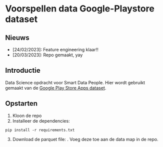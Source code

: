 # Voorspellen data Google-Playstore dataset

## Nieuws
- [24/02/2023]: Feature engineering klaar!!
- [20/03/2023]: Repo gemaakt, yay

## Introductie
Data Science opdracht voor Smart Data People. Hier wordt gebruikt gemaakt van de [Google Play Store Apps dataset](https://www.kaggle.com/datasets/gauthamp10/google-playstore-apps/code).

## Opstarten
1. Kloon de repo
2. Installeer de dependencies:
```
pip install -r requirements.txt
```
3. Download de parquet file: . Voeg deze toe aan de data map in de repo.